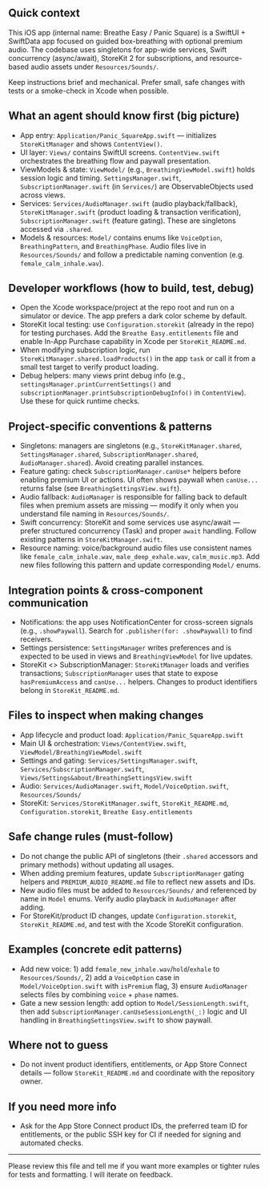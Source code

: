 ## Quick context

This iOS app (internal name: Breathe Easy / Panic Square) is a SwiftUI + SwiftData app focused on guided box-breathing with optional premium audio. The codebase uses singletons for app-wide services, Swift concurrency (async/await), StoreKit 2 for subscriptions, and resource-based audio assets under `Resources/Sounds/`.

Keep instructions brief and mechanical. Prefer small, safe changes with tests or a smoke-check in Xcode when possible.

## What an agent should know first (big picture)

- App entry: `Application/Panic_SquareApp.swift` — initializes `StoreKitManager` and shows `ContentView()`.
- UI layer: `Views/` contains SwiftUI screens. `ContentView.swift` orchestrates the breathing flow and paywall presentation.
- ViewModels & state: `ViewModel/` (e.g., `BreathingViewModel.swift`) holds session logic and timing. `SettingsManager.swift`, `SubscriptionManager.swift` (in `Services/`) are ObservableObjects used across views.
- Services: `Services/AudioManager.swift` (audio playback/fallback), `StoreKitManager.swift` (product loading & transaction verification), `SubscriptionManager.swift` (feature gating). These are singletons accessed via `.shared`.
- Models & resources: `Model/` contains enums like `VoiceOption`, `BreathingPattern`, and `BreathingPhase`. Audio files live in `Resources/Sounds/` and follow a predictable naming convention (e.g. `female_calm_inhale.wav`).

## Developer workflows (how to build, test, debug)

- Open the Xcode workspace/project at the repo root and run on a simulator or device. The app prefers a dark color scheme by default.
- StoreKit local testing: use `Configuration.storekit` (already in the repo) for testing purchases. Add the `Breathe Easy.entitlements` file and enable In-App Purchase capability in Xcode per `StoreKit_README.md`.
- When modifying subscription logic, run `StoreKitManager.shared.loadProducts()` in the app `task` or call it from a small test target to verify product loading.
- Debug helpers: many views print debug info (e.g., `settingsManager.printCurrentSettings()` and `subscriptionManager.printSubscriptionDebugInfo()` in `ContentView`). Use these for quick runtime checks.

## Project-specific conventions & patterns

- Singletons: managers are singletons (e.g., `StoreKitManager.shared`, `SettingsManager.shared`, `SubscriptionManager.shared`, `AudioManager.shared`). Avoid creating parallel instances.
- Feature gating: check `SubscriptionManager.canUse*` helpers before enabling premium UI or actions. UI often shows paywall when `canUse...` returns false (see `BreathingSettingsView.swift`).
- Audio fallback: `AudioManager` is responsible for falling back to default files when premium assets are missing — modify it only when you understand file naming in `Resources/Sounds/`.
- Swift concurrency: StoreKit and some services use async/await — prefer structured concurrency (Task) and proper `await` handling. Follow existing patterns in `StoreKitManager.swift`.
- Resource naming: voice/background audio files use consistent names like `female_calm_inhale.wav`, `male_deep_exhale.wav`, `calm_music.mp3`. Add new files following this pattern and update corresponding `Model/` enums.

## Integration points & cross-component communication

- Notifications: the app uses NotificationCenter for cross-screen signals (e.g., `.showPaywall`). Search for `.publisher(for: .showPaywall)` to find receivers.
- Settings persistence: `SettingsManager` writes preferences and is expected to be used in views and `BreathingViewModel` for live updates.
- StoreKit <> SubscriptionManager: `StoreKitManager` loads and verifies transactions; `SubscriptionManager` uses that state to expose `hasPremiumAccess` and `canUse...` helpers. Changes to product identifiers belong in `StoreKit_README.md`.

## Files to inspect when making changes

- App lifecycle and product load: `Application/Panic_SquareApp.swift`
- Main UI & orchestration: `Views/ContentView.swift`, `ViewModel/BreathingViewModel.swift`
- Settings and gating: `Services/SettingsManager.swift`, `Services/SubscriptionManager.swift`, `Views/Settings&about/BreathingSettingsView.swift`
- Audio: `Services/AudioManager.swift`, `Model/VoiceOption.swift`, `Resources/Sounds/`
- StoreKit: `Services/StoreKitManager.swift`, `StoreKit_README.md`, `Configuration.storekit`, `Breathe Easy.entitlements`

## Safe change rules (must-follow)

- Do not change the public API of singletons (their `.shared` accessors and primary methods) without updating all usages.
- When adding premium features, update `SubscriptionManager` gating helpers and `PREMIUM_AUDIO_README.md` file to reflect new assets and IDs.
- New audio files must be added to `Resources/Sounds/` and referenced by name in `Model` enums. Verify audio playback in `AudioManager` after adding.
- For StoreKit/product ID changes, update `Configuration.storekit`, `StoreKit_README.md`, and test with the Xcode StoreKit configuration.

## Examples (concrete edit patterns)

- Add new voice: 1) add `female_new_inhale.wav`/`hold`/`exhale` to `Resources/Sounds/`, 2) add a `VoiceOption` case in `Model/VoiceOption.swift` with `isPremium` flag, 3) ensure `AudioManager` selects files by combining `voice` + `phase` names.
- Gate a new session length: add option to `Model/SessionLength.swift`, then add `SubscriptionManager.canUseSessionLength(_:)` logic and UI handling in `BreathingSettingsView.swift` to show paywall.

## Where not to guess

- Do not invent product identifiers, entitlements, or App Store Connect details — follow `StoreKit_README.md` and coordinate with the repository owner.

## If you need more info

- Ask for the App Store Connect product IDs, the preferred team ID for entitlements, or the public SSH key for CI if needed for signing and automated checks.

---
Please review this file and tell me if you want more examples or tighter rules for tests and formatting. I will iterate on feedback.
